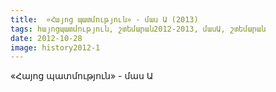 ```yaml
---
title:  «Հայոց պատմություն» - մաս Ա (2013)
tags: հայոցպատմություն, շտեմարան2012-2013, մասԱ, շտեմարան
date: 2012-10-28
image: history2012-1
---
```



«Հայոց պատմություն» - մաս Ա